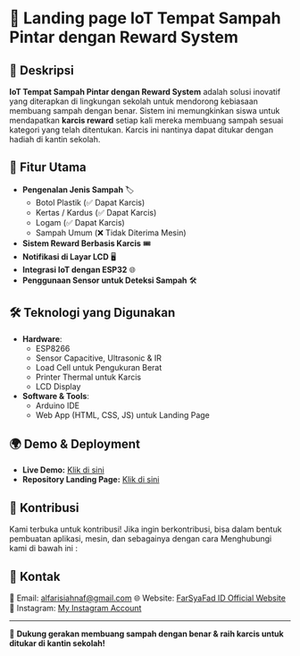 # 🚀 Landing page IoT Tempat Sampah Pintar dengan Reward System

## 📌 Deskripsi
**IoT Tempat Sampah Pintar dengan Reward System** adalah solusi inovatif yang diterapkan di lingkungan sekolah untuk mendorong kebiasaan membuang sampah dengan benar. Sistem ini memungkinkan siswa untuk mendapatkan **karcis reward** setiap kali mereka membuang sampah sesuai kategori yang telah ditentukan. Karcis ini nantinya dapat ditukar dengan hadiah di kantin sekolah.

## 🎯 Fitur Utama
- **Pengenalan Jenis Sampah** 🏷️
  - Botol Plastik (✅ Dapat Karcis)
  - Kertas / Kardus (✅ Dapat Karcis)
  - Logam (✅ Dapat Karcis)
  - Sampah Umum (❌ Tidak Diterima Mesin)
- **Sistem Reward Berbasis Karcis** 🎟️
- **Notifikasi di Layar LCD** 🖥️
- **Integrasi IoT dengan ESP32** 🌐
- **Penggunaan Sensor untuk Deteksi Sampah** 🛠️

## 🛠️ Teknologi yang Digunakan
- **Hardware**:
  - ESP8266
  - Sensor Capacitive, Ultrasonic & IR
  - Load Cell untuk Pengukuran Berat
  - Printer Thermal untuk Karcis
  - LCD Display
- **Software & Tools**:
  - Arduino IDE
  - Web App (HTML, CSS, JS) untuk Landing Page

## 🌍 Demo & Deployment
- **Live Demo:** [Klik di sini](https://waste-wise.vercel.app)
- **Repository Landing Page:** [Klik di sini](https://github.com/farsyafad12/landing-waste-wise)

## 📌 Kontribusi
Kami terbuka untuk kontribusi! Jika ingin berkontribusi, bisa dalam bentuk pembuatan aplikasi, mesin, dan sebagainya dengan cara Menghubungi kami di bawah ini :

## 📧 Kontak
📩 Email: alfarisiahnaf@gmail.com
🌐 Website: [FarSyaFad ID Official Website](https://your-website.com)  
📱 Instagram: [My Instagram Account](https://instagram.com/farsyafad_official)

---
🚀 **Dukung gerakan membuang sampah dengan benar & raih karcis untuk ditukar di kantin sekolah!**
